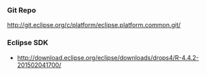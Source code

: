 ### Git Repo
http://git.eclipse.org/c/platform/eclipse.platform.common.git/


### Eclipse SDK
* http://download.eclipse.org/eclipse/downloads/drops4/R-4.4.2-201502041700/

